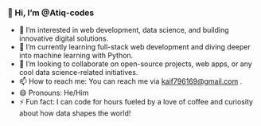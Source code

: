 ### 👋 Hi, I’m @Atiq-codes

- 👀 I’m interested in web development, data science, and building innovative digital solutions.
- 🌱 I’m currently learning full-stack web development and diving deeper into machine learning with Python.
- 💞️ I’m looking to collaborate on open-source projects, web apps, or any cool data science-related initiatives.
- 📫 How to reach me: You can reach me via kaif796169@gmail.com .
- 😄 Pronouns: He/Him
- ⚡ Fun fact: I can code for hours fueled by a love of coffee and curiosity about how data shapes the world!


<!---
Atiq-codes/Atiq-codes is a ✨ special ✨ repository because its `README.md` (this file) appears on your GitHub profile.
You can click the Preview link to take a look at your changes.
--->
